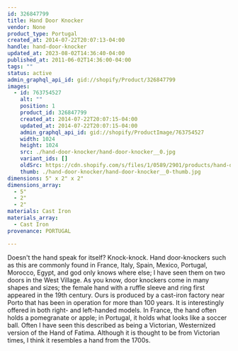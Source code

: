 ```yaml
---
id: 326847799
title: Hand Door Knocker
vendor: None
product_type: Portugal
created_at: 2014-07-22T20:07:13-04:00
handle: hand-door-knocker
updated_at: 2023-08-02T14:36:40-04:00
published_at: 2011-06-02T14:36:00-04:00
tags: ""
status: active
admin_graphql_api_id: gid://shopify/Product/326847799
images:
  - id: 763754527
    alt: ""
    position: 1
    product_id: 326847799
    created_at: 2014-07-22T20:07:15-04:00
    updated_at: 2014-07-22T20:07:15-04:00
    admin_graphql_api_id: gid://shopify/ProductImage/763754527
    width: 1024
    height: 1024
    src: ./hand-door-knocker/hand-door-knocker__0.jpg
    variant_ids: []
    oldSrc: https://cdn.shopify.com/s/files/1/0589/2901/products/hand-door-knocker.jpeg?v=1406074035
    thumb: ./hand-door-knocker/hand-door-knocker__0-thumb.jpg
dimensions: 5" x 2" x 2"
dimensions_array:
  - 5"
  - 2"
  - 2"
materials: Cast Iron
materials_array:
  - Cast Iron
provenance: PORTUGAL

---
```


Doesn't the hand speak for itself? Knock-knock. Hand door-knockers such as this are commonly found in France, Italy, Spain, Mexico, Portugal, Morocco, Egypt, and god only knows where else; I have seen them on two doors in the West Village. As you know, door knockers come in many shapes and sizes; the female hand with a ruffle sleeve and ring first appeared in the 19th century. Ours is produced by a cast-iron factory near Porto that has been in operation for more than 100 years. It is interestingly offered in both right- and left-handed models. In France, the hand often holds a pomegranate or apple; in Portugal, it holds what looks like a soccer ball. Often I have seen this described as being a Victorian, Westernized version of the Hand of Fatima. Although it is thought to be from Victorian times, I think it resembles a hand from the 1700s.